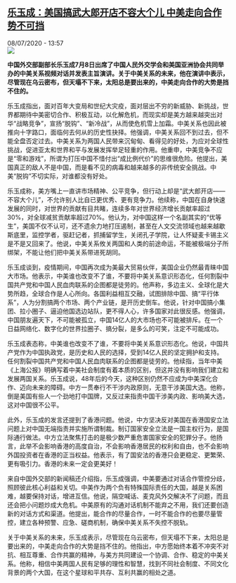 <!--1594223793000-->
[乐玉成：美国搞武大郎开店不容大个儿 中美走向合作势不可挡](http://www.rfi.fr//cn/%E6%94%BF%E6%B2%BB/20200708-%E4%B9%90%E7%8E%89%E6%88%90-%E7%BE%8E%E5%9B%BD%E6%90%9E%E6%AD%A6%E5%A4%A7%E9%83%8E%E5%BC%80%E5%BA%97%E4%B8%8D%E5%AE%B9%E5%A4%A7%E4%B8%AA%E5%84%BF-%E4%B8%AD%E7%BE%8E%E8%B5%B0%E5%90%91%E5%90%88%E4%BD%9C%E5%8A%BF%E4%B8%8D%E5%8F%AF%E6%8C%A1)
------

<div>08/07/2020 - 13:57</div><img src="https://s.rfi.fr/media/display/3b3e99c8-c112-11ea-9073-005056bf87d6/w:310/p:16x9/t%C3%A9l%C3%A9chargement%20%281%29.jpg"><p><strong>中国外交部副部长乐玉成7月8日出席了中国人民外交学会和美国亚洲协会共同举办的中美关系视频对话并发表主旨演讲。关于中美关系的未来，他在演讲中表示，尽管现在乌云密布，但天塌不下来，太阳总是要出来的，中美走向合作的大势是挡不住的。</strong></p><div class="t-content__body u-clearfix"><div class="m-interstitial"></div><p>乐玉成指出，面对百年大变局和世纪大灾疫，面对层出不穷的新威胁、新挑战，世界都期待中美密切合作、积极互动，以化解危机，而现实却是美方越来越突出对华“战略竞争”，宣扬“脱钩”、“新冷战”，从而使危机雪上加霜。中美关系也因此被推向十字路口，面临何去何从的历史性抉择。他强调，中美关系回不到过去，但不能全盘否定过去。中美关系为两国人民带来沉甸甸、看得见的好处，为应对全球性挑战，促进亚太和世界和平与发展发挥举足轻重的作用。他重申，中美竞争不应是“零和游戏”，所谓为打压中国不惜付出“成比例代价”的思维很危险。他提出，美国真正的敌人不是中国，而是看不见的病毒和越来越多的非传统安全挑战。中美“脱钩”不切实际，对谁都没有好处。</p><p>乐玉成称，美方嘴上一直讲市场精神、公平竞争，但行动上却是“武大郎开店——不容大个儿”，不允许别人比自已更优秀、更有竞争力。他续称，中国在自身快速发展的同时，对世界的贡献有目共睹，连续多年对世界经济增长贡献率超过30%，对全球减贫贡献率超过70%。他认为，对中国这样一个名副其实的“优等生”，美国不仅不认可，还不遗余力地打压遏制，甚至在人文交流领域也越来越歇斯底里，监控学者，驱赶记者，抓捕留学生，关闭孔子学院，让人怀疑麦卡锡主义是不是又回来了。他说，中美关系攸关两国和人类的前途命运，不能被极端分子所绑架，不能让他们把中美关系带进死胡同。</p><p>乐玉成谈到，疫情期间，中国再次成为美最大贸易伙伴，美国企业仍然最青睐中国大市场。他表示，中美谁也改变不了谁，不要将中美关系意识形态化，任何割裂中国共产党和中国人民血肉联系的企图都是徒劳的。他声称，多边主义、全球化是大势所趋，全球合作是人心所向。各国利益相互交融，试图排除中国、搞“平行体系”，人为分割搞两个市场、两个产业链，是开历史倒车。他说，针对中国搞小集团、拉小圈子、逼迫他国选边站队，更不得人心，许多国家对此很反感。他强调，中国朋友遍天下，不可能被孤立，中国14亿人的大市场也不可能被排斥。在一个日益网络化、数字化的世界拉圈子、搞分裂，是多么的可笑，注定不可能成功。</p><p>乐玉成表态称，中美谁也改变不了谁，不要将中美关系意识形态化。他说，中国共产党作为中国执政党，是历史和人民的选择，受到14亿人民的坚定拥护和支持。任何割裂中国共产党和中国人民血肉联系的企图都是徒劳的。他续指，当年中美《上海公报》明确写着中美社会制度有着本质的区别，但这并没有影响我们建立和发展两国关系。乐玉成说，48年后的今天，这种区别仍然不应成为中美深化合作、迈向未来的障碍。中方一贯奉行不干涉内政原则，无意干涉美国大选。他称，倒是美国有些人一个劲地打中国牌，又反过来指责中国干涉美内政、影响美大选，这对中国很不公平。</p><p>此外，乐玉成的发言还提到了香港问题。他说，中方坚决反对美国在香港国安立法问题上对中国无端指责并实施所谓制裁。制订国家安全立法是一国主权行为，是国际通行做法。中方立法聚焦打击的是极少数严重危害国家安全的犯罪分子。他扬言，此举不会影响香港的高度自治，不会影响香港居民的权利和自由，也不会影响外国投资者在香港的正当权益。他表示，有了国安法的香港只会更稳定、更繁荣、更有吸引力。香港的未来一定会更美好！</p><p>来自中国外交部的新闻稿还介绍指，乐玉成强调，中美要通过对话合作管控分歧，照顾彼此核心利益和关切。中美作为两个负有特殊国际责任的大国，越是关系困难，越要保持对话，增进互信。他说，隔空喊话、麦克风外交解决不了问题，而且还会把小问题炒成大危机。中美原有的沟通对话机制不能弃之不用，我们还要创造新的对话方式和渠道。他提出，能合作的尽量合作，一时不能合作的也要尽量管控，建立各种预警、应急、磋商机制，确保中美关系不失控不脱轨。</p><p>关于中美关系的未来，乐玉成表示，尽管现在乌云密布，但天塌不下来，太阳总是要出来的，中美走向合作的大势是挡不住的。他指出，中方愿始终本着不冲突不对抗、相互尊重、合作共赢的精神，与美方共同建设一个协调、合作、稳定的中美关系。他称，相信中美两国人民有足够的理性和智慧，找到不同社会制度、不同文化背景的两个大国，在这个星球和平共存、互利共赢的相处之道。</p><p> </p><div class="o-self-promo o-self-promo--nl o-self-promo--hidden" data-selfpromo-newsletter></div><div class="o-self-promo o-self-promo--app o-self-promo--hidden" data-selfpromo-app></div></div>
